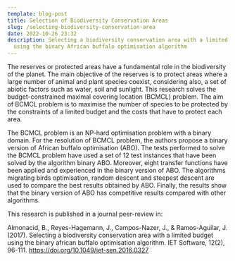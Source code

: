 ```yaml
---
template: blog-post
title: Selection of Biodiversity Conservation Areas
slug: /selecting-biodiversity-conservation-area
date: 2022-10-26 23:32
description: Selecting a biodiversity conservation area with a limited budget
  using the binary African buffalo optimisation algorithm
---
```

The reserves or protected areas have a fundamental role in the biodiversity of the planet. The main objective of the reserves is to protect areas where a large number of animal and plant species coexist, considering also, a set of abiotic factors such as water, soil and sunlight. This research solves the budget-constrained maximal covering location (BCMCL) problem. The aim of BCMCL problem is to maximise the number of species to be protected by the constraints of a limited budget and the costs that have to protect each area.

The BCMCL problem is an NP-hard optimisation problem with a binary domain. For the resolution of BCMCL problem, the authors propose a binary version of African buffalo optimisation (ABO). The tests performed to solve the BCMCL problem have used a set of 12 test instances that have been solved by the algorithm binary ABO. Moreover, eight transfer functions have been applied and experienced in the binary version of ABO. The algorithms migrating birds optimisation, random descent and steepest descent are used to compare the best results obtained by ABO. Finally, the results show that the binary version of ABO has competitive results compared with other algorithms.

This research is published in a journal peer-review in:

Almonacid, B., Reyes-Hagemann, J., Campos-Nazer, J., & Ramos-Aguilar, J. (2017). Selecting a biodiversity conservation area with a limited budget using the binary african buffalo optimisation algorithm. IET Software, 12(2), 96-111.
<https://doi.org/10.1049/iet-sen.2016.0327>